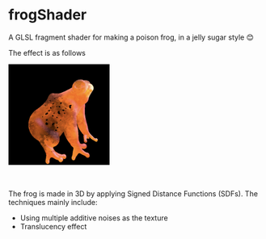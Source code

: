 # frogShader

A GLSL fragment shader for making a poison frog, in a jelly sugar style 😊

The effect is as follows

<picture>
  <img src="https://github.com/wongzingji/frogShader/blob/master/images/result.png" alt="result" width="200"/>
</picture>

&nbsp;

The frog is made in 3D by applying Signed Distance Functions (SDFs). The techniques mainly include:
- Using multiple additive noises as the texture
- Translucency effect
